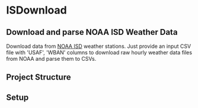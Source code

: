# ISDownload
## Download and parse NOAA ISD Weather Data 

Download data from [NOAA ISD](https://www.ncdc.noaa.gov/isd) weather stations. Just provide an input CSV file with 'USAF', 'WBAN' columns to download raw hourly weather data files from NOAA and parse them to CSVs. 

## Project Structure

## Setup



